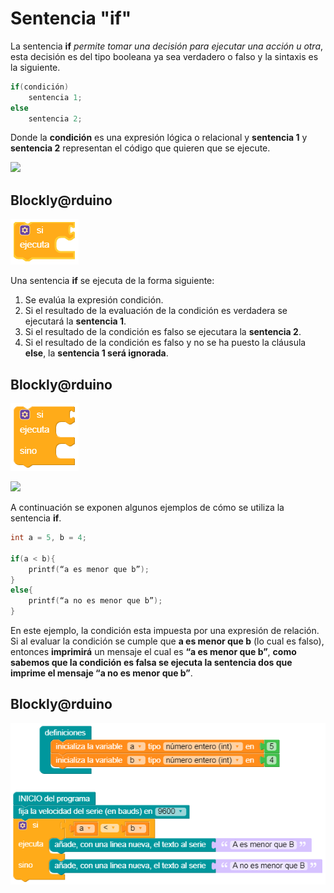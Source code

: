 # Sentencia "if"

La sentencia **if** _permite tomar una decisión para ejecutar una acción u otra_, esta decisión es del tipo booleana ya sea verdadero o falso y la sintaxis es la siguiente.
```c 
if(condición)
	sentencia 1;
else
	sentencia 2;
```
Donde la **condición** es una expresión lógica o relacional y **sentencia 1** y **sentencia 2** representan el código que quieren que se ejecute.

![](http://robolution.mx/clases/programacion/prpgramacion1.png)

## Blockly@rduino
![](https://github.com/Ezzzzzzzzzzzzzz/CursoRoboticaAplicada/blob/master/Sentencias/capture1604428356178.png)

Una sentencia **if** se ejecuta de la forma siguiente:
1. Se evalúa la expresión condición.
2. Si el resultado de la evaluación de la condición es verdadera se ejecutará la **sentencia 1**.
3. Si el resultado de la condición es falso se ejecutara la **sentencia 2**.
4. Si el resultado de la condición es falso y no se ha puesto la cláusula **else**, la **sentencia 1 será ignorada**.

## Blockly@rduino
![](https://github.com/Ezzzzzzzzzzzzzz/CursoRoboticaAplicada/blob/master/Sentencias/capture1604428399431.png)

![](http://robolution.mx/clases/programacion/prpgramacion2.png)

A continuación se exponen algunos ejemplos de cómo se utiliza la sentencia **if**.

```c
int a = 5, b = 4;

if(a < b){
	printf(“a es menor que b”);
}
else{
	printf(“a no es menor que b”);
}
```
En este ejemplo, la condición esta impuesta por una expresión de relación. Si al evaluar la condición se cumple que **a es menor que b** (lo cual es falso), entonces **imprimirá** un mensaje el cual es **“a es menor que b”**, **como sabemos que la condición es falsa se ejecuta la sentencia dos que imprime el mensaje “a no es menor que b”**. 

## Blockly@rduino
![](https://github.com/Ezzzzzzzzzzzzzz/CursoRoboticaAplicada/blob/master/Sentencias/capture1604429254070.png)
<!--stackedit_data:
eyJoaXN0b3J5IjpbLTEzNjYxMTYwMiwtMTU2NDkyMTA2NSwtMj
EzMDMyNDE5MiwyMTE1NTMzODk1LDE1MzIwMjY1MTIsNjc1ODY4
MjY3LC03NTA0Nzg1NjIsLTYzNTAyMDY4OCwtMTE1MjQyNTg0M1
19
-->